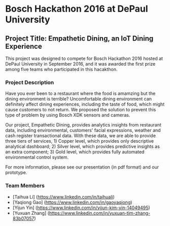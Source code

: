 # Bosch Hackathon 2016 at DePaul University
## Project Title: Empathetic Dining, an IoT Dining Experience

This project was designed to compete for Bosch Hackathon 2016 hosted at DePaul University in September 2016, and it was awarded the first prize among five teams who participated in this hacakthon.

### Project Description

Have you ever been to a restaurant where the food is amamzing but the dining environment is terrible? Uncomfortable dining environment can definitely affect dining experiences, including the taste of food, which might cause customers to not return. We proposed the solution to prevent this type of problem by using Bosch XDK sensors and cameras.

Our project, Empathetic Dining, provides analytics insights from restaurant data, including environmental, customers' facial expressions, weather and cash register transactional data. With these data, we are able to provide three tiers of services, 1) Copper level, which provides only descriptive analytical dashboard; 2) Silver level, which provides predictive insights as an extra component; 3) Gold level, which provides fully automated environmental control system.

For more information, please see our presentation (in pdf format) and our prototype.

### Team Members
- [Taihua Li] (https://www.linkedin.com/in/taihuali)
- [Yaqiong Gao] (https://www.linkedin.com/in/gaoyaqiong)
- [Yijun Yin] (https://www.linkedin.com/in/yijun-kim-yin-14049495)
- [Yuxuan Zhang] (https://www.linkedin.com/in/yuxuan-tim-zhang-83b07057)
